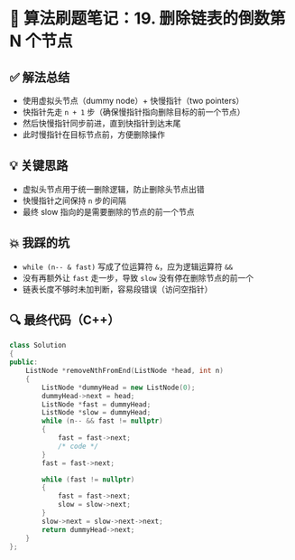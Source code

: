 # 🧠 算法刷题笔记：19. 删除链表的倒数第 N 个节点

## ✅ 解法总结

- 使用虚拟头节点（dummy node）+ 快慢指针（two pointers）
- 快指针先走 `n + 1` 步（确保慢指针指向删除目标的前一个节点）
- 然后快慢指针同步前进，直到快指针到达末尾
- 此时慢指针在目标节点前，方便删除操作

## 💡 关键思路

- 虚拟头节点用于统一删除逻辑，防止删除头节点出错
- 快慢指针之间保持 `n` 步的间隔
- 最终 slow 指向的是需要删除的节点的前一个节点

## 💥 我踩的坑

- `while (n-- & fast)` 写成了位运算符 `&`，应为逻辑运算符 `&&`
- 没有再额外让 `fast` 走一步，导致 `slow` 没有停在删除节点的前一个
- 链表长度不够时未加判断，容易段错误（访问空指针）

## 🔍 最终代码（C++）

```cpp
class Solution
{
public:
    ListNode *removeNthFromEnd(ListNode *head, int n)
    {
        ListNode *dummyHead = new ListNode(0);
        dummyHead->next = head;
        ListNode *fast = dummyHead;
        ListNode *slow = dummyHead;
        while (n-- && fast != nullptr)
        {
            fast = fast->next;
            /* code */
        }
        fast = fast->next;

        while (fast != nullptr)
        {
            fast = fast->next;
            slow = slow->next;
        }
        slow->next = slow->next->next;
        return dummyHead->next;
    }
};
```
